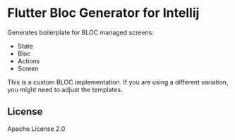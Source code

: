 # Flutter Bloc Generator for Intellij

Generates boilerplate for BLOC managed screens:

* State
* Bloc
* Actions
* Screen

This is a custom BLOC implementation. If you are using a different variation, you might need to adjust the templates.


## License

Apache License 2.0